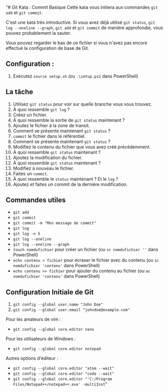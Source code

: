"# Git Kata : Commit Basique
Cette kata vous initiera aux commandes `git add` et `git commit`.

C'est une kata très introductive. Si vous avez déjà utilisé `git status`, `git log --oneline --graph`, `git add` et `git commit` de manière approfondie, vous pouvez probablement la sauter.

Vous pouvez regarder le bas de ce fichier si vous n'avez pas encore effectué la configuration de base de Git.

## Configuration :

1. Exécutez `source setup.sh` (ou `.\setup.ps1` dans PowerShell)

## La tâche

1. Utilisez `git status` pour voir sur quelle branche vous vous trouvez.
2. À quoi ressemble `git log` ?
3. Créez un fichier.
4. À quoi ressemble la sortie de `git status` maintenant ?
5. Ajoutez le fichier à la zone de transit.
6. Comment se présente maintenant `git status` ?
7. `commit` le fichier dans le référentiel.
8. Comment se présente maintenant `git status` ?
9. Modifiez le contenu du fichier que vous avez créé précédemment.
10. À quoi ressemble `git status` maintenant ?
11. Ajoutez la modification du fichier.
12. À quoi ressemble `git status` maintenant ?
13. Modifiez à nouveau le fichier.
14. Faites un `commit`.
15. À quoi ressemble le `status` maintenant ? Et le `log` ?
16. Ajoutez et faites un commit de la dernière modification.

## Commandes utiles
- `git add`
- `git commit`
- `git commit -m "Mon message de commit"`
- `git log`
- `git log -n 5`
- `git log --oneline`
- `git log --oneline --graph`
- `touch nomdufichier` pour créer un fichier (ou `sc nomdufichier ''` dans PowerShell)
- `echo contenu > fichier` pour écraser le fichier avec du contenu (ou `sc nomdufichier 'contenu'` dans PowerShell)
- `echo contenu >> fichier` pour ajouter du contenu au fichier (ou `ac nomdufichier 'contenu'` dans PowerShell)

## Configuration Initiale de Git
1. `git config --global user.name "John Doe"`
2. `git config --global user.email "johndoe@example.com"`

Pour les amateurs de vim :
- `git config --global core.editor nano`

Pour les utilisateurs de Windows :
- `git config --global core.editor notepad`

Autres options d'éditeur :
- `git config --global core.editor "atom --wait"`
- `git config --global core.editor "code --wait"`
- `git config --global core.editor "'C:/Program Files/Notepad++/notepad++.exe' -multiInst`"